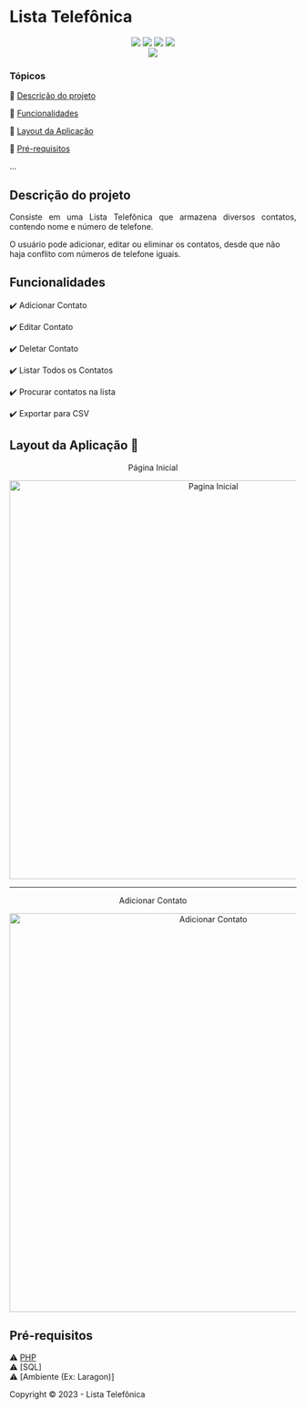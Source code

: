 <h1>Lista Telefônica</h1> 

<p align="center">
  <img src="https://img.shields.io/static/v1?label=php&message=Logica&color=blue&style=for-the-badge&logo=PHP"/>
  <img src="https://img.shields.io/static/v1?label=Html&message=Estrutura&color=blue&style=for-the-badge&logo=html5"/>
  <img src="https://img.shields.io/static/v1?label=Bootstrap&message=Estilizacao&color=blue&style=for-the-badge&logo=Bootstrap"/>
  <img src="http://img.shields.io/static/v1?label=SQL&message=Banco de Dados&color=red&style=for-the-badge&logo=sql"/> <br>
  <img src="http://img.shields.io/static/v1?label=STATUS&message=Concluido&color=RED&style=for-the-badge"/>
</p>

### Tópicos 

:small_blue_diamond: [Descrição do projeto](#descrição-do-projeto)

:small_blue_diamond: [Funcionalidades](#funcionalidades)

:small_blue_diamond: [Layout da Aplicação](#layout-da-aplicação-dash)

:small_blue_diamond: [Pré-requisitos](#pré-requisitos)

... 

## Descrição do projeto 

<p align="justify">
  Consiste em uma Lista Telefônica que armazena diversos contatos, contendo nome e número de telefone. 
  
  O usuário pode adicionar, editar ou eliminar os contatos, desde que não haja conflito com números de telefone iguais. 
</p>

## Funcionalidades

:heavy_check_mark: Adicionar Contato  

:heavy_check_mark: Editar Contato

:heavy_check_mark: Deletar Contato

:heavy_check_mark: Listar Todos os Contatos  

:heavy_check_mark: Procurar contatos na lista

:heavy_check_mark: Exportar para CSV

## Layout da Aplicação :dash:

<p align="center">Página Inicial </p>
<p align="center">
<img src="https://github.com/JoseMarques32/Lista_Telefonica/assets/105003594/73e0ff27-9be9-4ed5-b531-56ecd96095d0" alt="Pagina Inicial" width="700px ">
</p>

<hr>

<p align="center">Adicionar Contato </p>
<p align="center">

<img src="https://github.com/JoseMarques32/Lista_Telefonica/assets/105003594/0147ff2a-a041-4b19-b43c-1a75a45fce5e" alt="Adicionar Contato" width="700px ">
</p>

## Pré-requisitos

:warning: [PHP]((https://www.php.net/downloads.php)) <br>
:warning: [SQL] <br>
:warning: [Ambiente (Ex: Laragon)] <br>

Copyright :copyright: 2023 - Lista Telefônica
